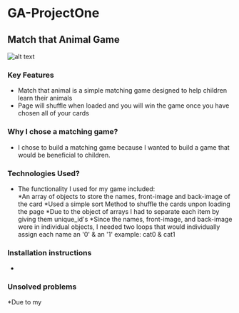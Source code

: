 # GA-ProjectOne
## Match that Animal Game


![alt text](/desktop/wireframe.png "WireFrame")

### Key Features
  * Match that animal is a simple matching game designed to help children learn their animals
  * Page will shuffle when loaded and you will win the game once you have chosen all of your cards 
  
### Why I chose a matching game?
  * I chose to build a matching game because I wanted to build a game that would be beneficial to children.  
  
### Technologies Used?
  * The functionality I used for my game included:  
      *An array of objects to store the names, front-image and back-image of the card 
      *Used a simple sort Method to shuffle the cards unpon loading the page
      *Due to the object of arrays I had to separate each item by giving them unique_id's
        *Since the names, front-image, and back-image were in individual objects, I needed two loops 
        that would individually assign each name an '0' & an '1' example: cat0 & cat1

### Installation instructions
  * 

### Unsolved problems
  *Due to my 
